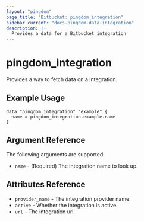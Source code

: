 ```yaml
---
layout: "pingdom"
page_title: "Bitbucket: pingdom_integration"
sidebar_current: "docs-pingdom-data-integration"
description: |-
  Provides a data for a Bitbucket integration
---
```


# pingdom\_integration

Provides a way to fetch data on a integration.

## Example Usage

```hcl
data "pingdom_integration" "example" {
  name = pingdom_integration.example.name
}
```

## Argument Reference

The following arguments are supported:

* `name` - (Required) The integration name to look up.

## Attributes Reference

* `provider_name` - The integration provider name.
* `active` - Whether the integration is active.
* `url` - The integration url.
